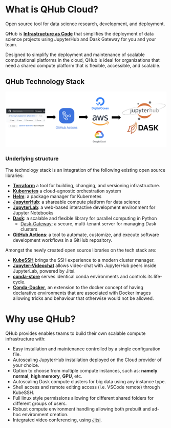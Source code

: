 # What is QHub Cloud?
Open source tool for data science research, development, and deployment.

QHub is [**Infrastructure as Code**](docs/source/9_faq/1_faqs.html#what-is-infrastructure-as-code-and-how-it-relates-to-qhub)
that simplifies the deployment of data science projects using JupyterHub and Dask Gateway for you and your team.

Designed to simplify the deployment and maintenance of scalable computational platforms in the cloud, QHub is ideal for 
organizations that need a shared compute platform that is flexible, accessible, and scalable. 

## QHub Technology Stack

![Qhub Cloud tech_stack](../meta_images/tech_stack_diagram.png)

### Underlying structure

The technology stack is an integration of the following existing open source libraries:

+ [**Terraform**](https://www.terraform.io/intro/index.html) a tool for building, changing, and versioning infrastructure.
+ [**Kubernetes**](https://kubernetes.io/docs/home/) a cloud-agnostic orchestration system
+ [**Helm**](https://helm.sh/): a package manager for Kubernetes
+ [**JupyterHub**](https://jupyter.org/hub): a shareable compute platform for data science
+ [**JupyterLab**](https://jupyterlab.readthedocs.io/en/stable/): a web-based interactive development environment for Jupyter Notebooks
+ [**Dask**](https://docs.dask.org/en/latest/): a scalable and flexible  library for parallel computing in Python
  + [Dask-Gateway](https://gateway.dask.org/): a secure, multi-tenant server for managing Dask clusters
+ [**GitHub Actions**](https://docs.github.com/en/actions): a tool to automate, customize, and execute software 
  development workflows in a GitHub repository.
  
Amongst the newly created open source libraries on the tech stack are:
+ [**KubeSSH**](https://github.com/yuvipanda/kubessh) brings the SSH experience to a modern cluster manager.
+ [**Jupyter-Videochat**](https://github.com/yuvipanda/jupyter-videochat) allows video-chat with JupyterHub peers inside
  JupyterLab, powered by Jitsi.
+ [**conda-store**](https://github.com/quansight/conda-store) serves identical conda environments and controls its life-cycle.
+ [**Conda-Docker**](https://github.com/conda-incubator/conda-docker), an extension to the docker concept of having 
  declarative environments that are associated with Docker images allowing tricks and behaviour that otherwise would not be allowed.


# Why use QHub?

QHub provides enables teams to build their own scalable compute infrastructure with:

+ Easy installation and maintenance controlled by a single configuration file.
+ Autoscaling JupyterHub installation deployed on the Cloud provider of your choice.
+ Option to choose from multiple compute instances, such as: **namely normal**, **high memory**, **GPU**, etc.
+ Autoscaling Dask compute clusters for big data using any instance type.
+ Shell access and remote editing access (i.e. VSCode remote) through KubeSSH.
+ Full linux style permissions allowing for different shared folders for different groups of users.
+ Robust compute environment handling allowing both prebuilt and ad-hoc environment creation.
+ Integrated video conferencing, using [Jitsi](https://meet.jit.si/).

